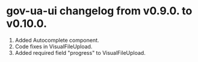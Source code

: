 # gov-ua-ui changelog from v0.9.0. to v0.10.0.

1. Added Autocomplete component.
2. Code fixes in VisualFileUpload.
3. Added required field "progress" to VisualFileUpload.

